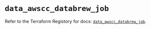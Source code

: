# `data_awscc_databrew_job`

Refer to the Terraform Registory for docs: [`data_awscc_databrew_job`](https://registry.terraform.io/providers/hashicorp/awscc/0.70.0/docs/data-sources/databrew_job).

